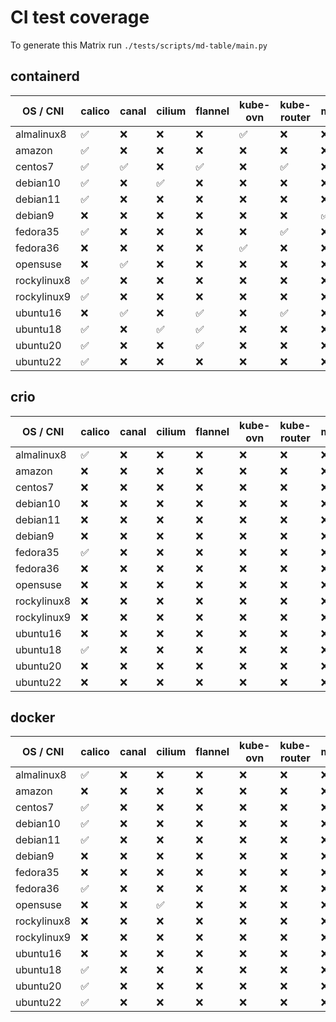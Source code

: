 # CI test coverage

To generate this Matrix run `./tests/scripts/md-table/main.py`

## containerd

| OS / CNI | calico | canal | cilium | flannel | kube-ovn | kube-router | macvlan | weave |
|---| --- | --- | --- | --- | --- | --- | --- | --- |
almalinux8 |  :white_check_mark: | :x: | :x: | :x: | :white_check_mark: | :x: | :x: | :x: |
amazon |  :white_check_mark: | :x: | :x: | :x: | :x: | :x: | :x: | :x: |
centos7 |  :white_check_mark: | :white_check_mark: | :x: | :white_check_mark: | :x: | :white_check_mark: | :x: | :white_check_mark: |
debian10 |  :white_check_mark: | :x: | :white_check_mark: | :x: | :x: | :x: | :x: | :x: |
debian11 |  :white_check_mark: | :x: | :x: | :x: | :x: | :x: | :x: | :x: |
debian9 |  :x: | :x: | :x: | :x: | :x: | :x: | :white_check_mark: | :x: |
fedora35 |  :white_check_mark: | :x: | :x: | :x: | :x: | :white_check_mark: | :x: | :x: |
fedora36 |  :x: | :x: | :x: | :x: | :white_check_mark: | :x: | :x: | :x: |
opensuse |  :x: | :white_check_mark: | :x: | :x: | :x: | :x: | :x: | :x: |
rockylinux8 |  :white_check_mark: | :x: | :x: | :x: | :x: | :x: | :x: | :x: |
rockylinux9 |  :white_check_mark: | :x: | :x: | :x: | :x: | :x: | :x: | :x: |
ubuntu16 |  :x: | :white_check_mark: | :x: | :white_check_mark: | :x: | :white_check_mark: | :x: | :x: |
ubuntu18 |  :white_check_mark: | :x: | :white_check_mark: | :white_check_mark: | :x: | :x: | :x: | :white_check_mark: |
ubuntu20 |  :white_check_mark: | :x: | :x: | :white_check_mark: | :x: | :x: | :x: | :x: |
ubuntu22 |  :white_check_mark: | :x: | :x: | :x: | :x: | :x: | :x: | :x: |

## crio

| OS / CNI | calico | canal | cilium | flannel | kube-ovn | kube-router | macvlan | weave |
|---| --- | --- | --- | --- | --- | --- | --- | --- |
almalinux8 |  :white_check_mark: | :x: | :x: | :x: | :x: | :x: | :x: | :x: |
amazon |  :x: | :x: | :x: | :x: | :x: | :x: | :x: | :x: |
centos7 |  :x: | :x: | :x: | :x: | :x: | :x: | :x: | :x: |
debian10 |  :x: | :x: | :x: | :x: | :x: | :x: | :x: | :x: |
debian11 |  :x: | :x: | :x: | :x: | :x: | :x: | :x: | :x: |
debian9 |  :x: | :x: | :x: | :x: | :x: | :x: | :x: | :x: |
fedora35 |  :white_check_mark: | :x: | :x: | :x: | :x: | :x: | :x: | :x: |
fedora36 |  :x: | :x: | :x: | :x: | :x: | :x: | :x: | :x: |
opensuse |  :x: | :x: | :x: | :x: | :x: | :x: | :x: | :x: |
rockylinux8 |  :x: | :x: | :x: | :x: | :x: | :x: | :x: | :x: |
rockylinux9 |  :x: | :x: | :x: | :x: | :x: | :x: | :x: | :x: |
ubuntu16 |  :x: | :x: | :x: | :x: | :x: | :x: | :x: | :x: |
ubuntu18 |  :white_check_mark: | :x: | :x: | :x: | :x: | :x: | :x: | :x: |
ubuntu20 |  :x: | :x: | :x: | :x: | :x: | :x: | :x: | :x: |
ubuntu22 |  :x: | :x: | :x: | :x: | :x: | :x: | :x: | :x: |

## docker

| OS / CNI | calico | canal | cilium | flannel | kube-ovn | kube-router | macvlan | weave |
|---| --- | --- | --- | --- | --- | --- | --- | --- |
almalinux8 |  :white_check_mark: | :x: | :x: | :x: | :x: | :x: | :x: | :x: |
amazon |  :x: | :x: | :x: | :x: | :x: | :x: | :x: | :x: |
centos7 |  :white_check_mark: | :x: | :x: | :x: | :x: | :x: | :x: | :x: |
debian10 |  :white_check_mark: | :x: | :x: | :x: | :x: | :x: | :x: | :x: |
debian11 |  :white_check_mark: | :x: | :x: | :x: | :x: | :x: | :x: | :x: |
debian9 |  :x: | :x: | :x: | :x: | :x: | :x: | :x: | :x: |
fedora35 |  :x: | :x: | :x: | :x: | :x: | :x: | :x: | :x: |
fedora36 |  :white_check_mark: | :x: | :x: | :x: | :x: | :x: | :x: | :white_check_mark: |
opensuse |  :x: | :x: | :white_check_mark: | :x: | :x: | :x: | :x: | :x: |
rockylinux8 |  :x: | :x: | :x: | :x: | :x: | :x: | :x: | :x: |
rockylinux9 |  :x: | :x: | :x: | :x: | :x: | :x: | :x: | :x: |
ubuntu16 |  :x: | :x: | :x: | :x: | :x: | :x: | :x: | :white_check_mark: |
ubuntu18 |  :white_check_mark: | :x: | :x: | :x: | :x: | :x: | :x: | :x: |
ubuntu20 |  :white_check_mark: | :x: | :x: | :x: | :x: | :x: | :x: | :x: |
ubuntu22 |  :white_check_mark: | :x: | :x: | :x: | :x: | :x: | :x: | :x: |
